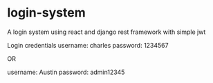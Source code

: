 # login-system
A login system using react and django rest framework with simple jwt

Login credentials
username: charles
password: 1234567

OR

username: Austin
password: admin12345
